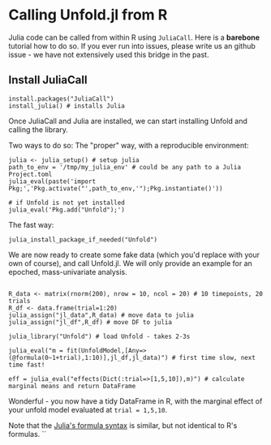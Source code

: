 # Calling Unfold.jl from R

Julia code can be called from within R using `JuliaCall`. Here is a **barebone**  tutorial how to do so. If you ever run into issues, please write us an github issue - we have not extensively used this bridge in the past.

## Install JuliaCall

```{R}
install.packages("JuliaCall")
install_julia() # installs Julia
```

Once JuliaCall and Julia are installed, we can start installing Unfold and calling the library.

Two ways to do so: The "proper" way, with a reproducible environment:

```{R}
julia <- julia_setup() # setup julia
path_to_env = '/tmp/my_julia_env' # could be any path to a Julia Project.toml
julia_eval(paste('import Pkg;','Pkg.activate("',path_to_env,'");Pkg.instantiate()'))

# if Unfold is not yet installed
julia_eval('Pkg.add("Unfold");')

```

The fast way:

```{R}
julia_install_package_if_needed("Unfold")
```

We are now ready to create some fake data (which you'd replace with your own of course), and call Unfold.jl. We will only provide an example for an epoched, mass-univariate analysis.

```{R}

R_data <- matrix(rnorm(200), nrow = 10, ncol = 20) # 10 timepoints, 20 trials
R_df <- data.frame(trial=1:20)
julia_assign("jl_data",R_data) # move data to julia
julia_assign("jl_df",R_df) # move DF to julia

julia_library("Unfold") # load Unfold - takes 2-3s

julia_eval("m = fit(UnfoldModel,[Any=>(@formula(0~1+trial),1:10)],jl_df,jl_data)") # first time slow, next time fast!

eff = julia_eval("effects(Dict(:trial=>[1,5,10]),m)") # calculate marginal means and return DataFrame

```

Wonderful - you now have a tidy DataFrame in R, with the marginal effect of your unfold model evaluated at `trial = 1,5,10`.

Note that the [Julia's formula syntax](https://juliastats.org/StatsModels.jl/stable/api/#Formulae-and-terms) is similar, but not identical to R's formulas. ``
